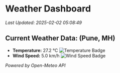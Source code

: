 
# Weather Dashboard

_Last Updated: 2025-02-02 05:08:49_

## Current Weather Data: (Pune, MH)
- **Temperature:** 27.2 °C ![Temperature Badge](https://img.shields.io/badge/Temperature-Medium%20Temp-green)
- **Wind Speed:** 5.0 km/h ![Wind Speed Badge](https://img.shields.io/badge/Wind%20Speed-Low%20Wind-blue)

*Powered by Open-Meteo API*
